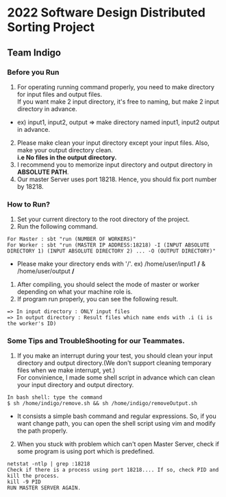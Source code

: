# **2022 Software Design Distributed Sorting Project**
## Team Indigo

### **Before you Run**
1. For operating running command properly, you need to make directory for input files and output files.<br>
If you want make 2 input directory, it's free to naming, but make 2 input directory in advance. 
- ex) input1, input2, output => make directory named input1, input2 output in advance.
2. Please make clean your input directory except your input files. Also, make your output directory clean. <br> 
**i.e No files in the output directory.**
3. I recommend you to memorize input directory and output directory in **ABSOLUTE PATH**.
4. Our master Server uses port 18218. Hence, you should fix port number by 18218.
### **How to Run?**
1. Set your current directory to the root directory of the project.
2. Run the following command.
``` 
For Master : sbt "run (NUMBER OF WORKERS)"
For Worker : sbt "run (MASTER IP ADDRESS:18218) -I (INPUT ABSOLUTE DIRECTORY 1) (INPUT ABSOLUTE DIRECTORY 2) ... -O (OUTPUT DIRECTORY)"
```
- Please make your directory ends with '/'. ex) /home/user/input1 **/** & /home/user/output **/**
1. After compiling, you should select the mode of master or worker depending on what your machine role is.
2. If program run properly, you can see the following result.
```
=> In input directory : ONLY input files
=> In output directory : Result files which name ends with .i (i is the worker's ID)
```
### **Some Tips and TroubleShooting for our Teammates.**
1. If you make an interrupt during your test, you should clean your input directory and output directory.(We don't support cleaning temporary files when we make interrupt, yet.) <br >For convinience, I made some shell script in advance which can clean your input directory and output directory. <br>
```
In bash shell: type the command 
$ sh /home/indigo/remove.sh && sh /home/indigo/removeOutput.sh
```
 - It consists a simple bash command and regular expressions. So, if you want change path, you can open the shell script using vim and modify the path properly.
2. When you stuck with problem which can't open Master Server, check if some program is using port which is predefined. <br>
```
netstat -ntlp | grep :18218
Check if there is a process using port 18218.... If so, check PID and kill the process.
kill -9 PID
RUN MASTER SERVER AGAIN.
```
